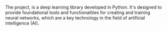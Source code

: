 
The project, is a deep learning library developed in Python. It's designed to provide foundational tools and functionalities for creating and training neural networks, which are a key technology in the field of artificial intelligence (AI).